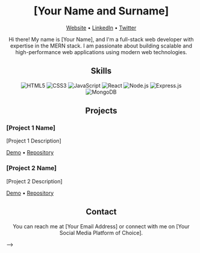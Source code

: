 <!--
  This README.md is an animated business card made with HTML, CSS and JavaScript


<!-- Header -->
<h1 align="center">[Your Name and Surname]</h1>
<p align="center">
  <a href="[Your Website/GitHub Profile]">Website</a> •
  <a href="[Your LinkedIn Profile]">LinkedIn</a> •
  <a href="[Your Twitter Profile]">Twitter</a>
</p>

<!-- Intro -->
<p align="center">
  Hi there! My name is [Your Name], and I'm a full-stack web developer with expertise in the MERN stack. I am passionate about building scalable and high-performance web applications using modern web technologies.
</p>

<!-- Skills -->
<h2 align="center">Skills</h2>
<p align="center">
  <img src="https://img.shields.io/badge/-HTML5-E34F26?logo=html5&logoColor=white&style=flat-square" alt="HTML5" />
  <img src="https://img.shields.io/badge/-CSS3-1572B6?logo=css3&logoColor=white&style=flat-square" alt="CSS3" />
  <img src="https://img.shields.io/badge/-JavaScript-F7DF1E?logo=javascript&logoColor=black&style=flat-square" alt="JavaScript" />
  <img src="https://img.shields.io/badge/-React-61DAFB?logo=react&logoColor=black&style=flat-square" alt="React" />
  <img src="https://img.shields.io/badge/-Node.js-339933?logo=node.js&logoColor=white&style=flat-square" alt="Node.js" />
  <img src="https://img.shields.io/badge/-Express.js-000000?logo=express&logoColor=white&style=flat-square" alt="Express.js" />
  <img src="https://img.shields.io/badge/-MongoDB-47A248?logo=mongodb&logoColor=white&style=flat-square" alt="MongoDB" />
</p>

<!-- Projects -->
<h2 align="center">Projects</h2>

<!-- Project 1 -->
<h3>[Project 1 Name]</h3>
<p>[Project 1 Description]</p>
<p>
  <a href="[Project 1 Demo URL]">Demo</a> •
  <a href="[Project 1 Repository URL]">Repository</a>
</p>

<!-- Project 2 -->
<h3>[Project 2 Name]</h3>
<p>[Project 2 Description]</p>
<p>
  <a href="[Project 2 Demo URL]">Demo</a> •
  <a href="[Project 2 Repository URL]">Repository</a>
</p>

<!-- Contact -->
<h2 align="center">Contact</h2>
<p align="center">
  You can reach me at [Your Email Address] or connect with me on [Your Social Media Platform of Choice].
</p>

-->
